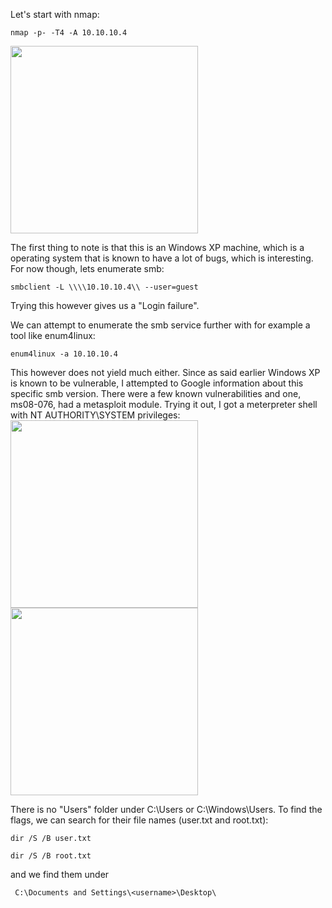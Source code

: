 Let's start with nmap:
```
nmap -p- -T4 -A 10.10.10.4
```
<img src="https://github.com/user-attachments/assets/55bba9bd-e143-4d14-a305-f781ab283378" width=300>

The first thing to note is that this is an Windows XP machine, which is a operating system that is known to have a lot of bugs, which is interesting. For now though, lets enumerate smb:

```
smbclient -L \\\\10.10.10.4\\ --user=guest
```

Trying this however gives us a "Login failure".

We can attempt to enumerate the smb service further with for example a tool like enum4linux:
```
enum4linux -a 10.10.10.4
```

This however does not yield much either. Since as said earlier Windows XP is known to be vulnerable, I attempted to Google information about this specific smb version. There were a few known vulnerabilities and one, ms08-076, had a metasploit module. Trying it out, I got a meterpreter shell with NT AUTHORITY\SYSTEM privileges:
<img src="https://github.com/user-attachments/assets/3615004f-f011-4599-85c1-048e841928d6" width=300>
<img src="https://github.com/user-attachments/assets/cbc0454d-be2f-4653-baf6-6a1ca54c3052" width=300>

There is no "Users" folder under C:\Users or C:\Windows\Users. To find the flags, we can search for their file names (user.txt and root.txt):
```
dir /S /B user.txt
```
```
dir /S /B root.txt
```

and we find them under
```
 C:\Documents and Settings\<username>\Desktop\
```
